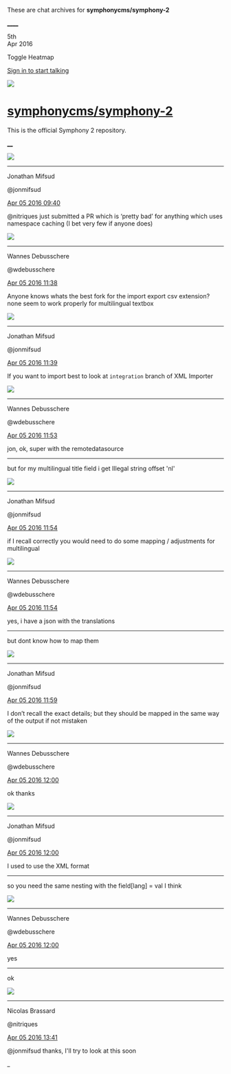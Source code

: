 These are chat archives for **symphonycms/symphony-2**

[__](/symphonycms/symphony-2/archives/2016/04/06)[__](/symphonycms/symphony-2/archives/2016/04/04)

5th  
Apr 2016

Toggle Heatmap

[Sign in to start talking](/login?action=login&button=archive-login)

![](https://avatars-02.gitter.im/group/iv/3/57542c45c43b8c601977197e?s=48)

#  [symphonycms/symphony-2](/symphonycms/symphony-2)

This is the official Symphony 2 repository.

[ __](/orgs/symphonycms/rooms "More symphonycms rooms")

![](https://avatars1.githubusercontent.com/u/859775?v=3&s=30)

____

Jonathan Mifsud

@jonmifsud

[Apr 05 2016
09:40](https://gitter.im/symphonycms/symphony-2?at=5703882111ea211749c4d78f)

@nitriques just submitted a PR which is ‘pretty bad’ for anything which uses
namespace caching (I bet very few if anyone does)

![](https://avatars1.githubusercontent.com/u/4136426?v=3&s=30)

____

Wannes Debusschere

@wdebusschere

[Apr 05 2016
11:38](https://gitter.im/symphonycms/symphony-2?at=5703a3c8ad40c3877fa96042)

Anyone knows whats the best fork for the import export csv extension? none
seem to work properly for multilingual textbox

![](https://avatars1.githubusercontent.com/u/859775?v=3&s=30)

____

Jonathan Mifsud

@jonmifsud

[Apr 05 2016
11:39](https://gitter.im/symphonycms/symphony-2?at=5703a3f315b4d27b083ecdbd)

If you want to import best to look at `integration` branch of XML Importer

![](https://avatars1.githubusercontent.com/u/4136426?v=3&s=30)

____

Wannes Debusschere

@wdebusschere

[Apr 05 2016
11:53](https://gitter.im/symphonycms/symphony-2?at=5703a730f7d63d897f2365fd)

jon, ok, super with the remotedatasource

____

but for my multilingual title field i get Illegal string offset  'nl'

![](https://avatars1.githubusercontent.com/u/859775?v=3&s=30)

____

Jonathan Mifsud

@jonmifsud

[Apr 05 2016
11:54](https://gitter.im/symphonycms/symphony-2?at=5703a76915b4d27b083ececd)

if I recall correctly you would need to do some mapping / adjustments for
multilingual

![](https://avatars1.githubusercontent.com/u/4136426?v=3&s=30)

____

Wannes Debusschere

@wdebusschere

[Apr 05 2016
11:54](https://gitter.im/symphonycms/symphony-2?at=5703a77c15b4d27b083eced9)

yes, i have a json with the translations

____

but dont know how to map them

![](https://avatars1.githubusercontent.com/u/859775?v=3&s=30)

____

Jonathan Mifsud

@jonmifsud

[Apr 05 2016
11:59](https://gitter.im/symphonycms/symphony-2?at=5703a8bbf504b375561b4c12)

I don’t recall the exact details; but they should be mapped in the same way of
the output if not mistaken

![](https://avatars1.githubusercontent.com/u/4136426?v=3&s=30)

____

Wannes Debusschere

@wdebusschere

[Apr 05 2016
12:00](https://gitter.im/symphonycms/symphony-2?at=5703a8cb15b4d27b083ecf3f)

ok thanks

![](https://avatars1.githubusercontent.com/u/859775?v=3&s=30)

____

Jonathan Mifsud

@jonmifsud

[Apr 05 2016
12:00](https://gitter.im/symphonycms/symphony-2?at=5703a8cdf504b375561b4c18)

I used to use the XML format

____

so you need the same nesting with the field[lang] = val I think

![](https://avatars1.githubusercontent.com/u/4136426?v=3&s=30)

____

Wannes Debusschere

@wdebusschere

[Apr 05 2016
12:00](https://gitter.im/symphonycms/symphony-2?at=5703a8e98eec5313252e334b)

yes

____

ok

![](https://avatars1.githubusercontent.com/u/771169?v=3&s=30)

____

Nicolas Brassard

@nitriques

[Apr 05 2016
13:41](https://gitter.im/symphonycms/symphony-2?at=5703c07d8e22137808cc267d)

@jonmifsud thanks, I'll try to look at this soon

_


